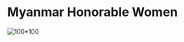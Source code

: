 # Myanmar Honorable Women

![100*100](https://github.com/hoover13/Myanmar-Honorable-Women/assets/64706595/652d1b84-edf4-4b64-bbe7-8f7306342f7f)
